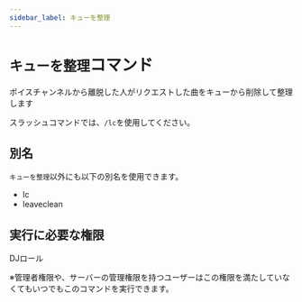 ```yaml
---
sidebar_label: キューを整理
---
```

# `キューを整理`コマンド
ボイスチャンネルから離脱した人がリクエストした曲をキューから削除して整理します

スラッシュコマンドでは、`/lc`を使用してください。

## 別名
`キューを整理`以外にも以下の別名を使用できます。

- lc
- leaveclean




## 実行に必要な権限
DJロール

※管理者権限や、サーバーの管理権限を持つユーザーはこの権限を満たしていなくてもいつでもこのコマンドを実行できます。
  
